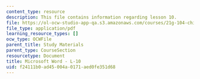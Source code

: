 ```yaml
---
content_type: resource
description: This file contains information regarding lesson 10.
file: https://ol-ocw-studio-app-qa.s3.amazonaws.com/courses/21g-104-chinese-iv-regular-spring-2004/f24111b0ad45004a0171aed0fe351d68_MIT21G_104S04_L10.pdf
file_type: application/pdf
learning_resource_types: []
ocw_type: OCWFile
parent_title: Study Materials
parent_type: CourseSection
resourcetype: Document
title: Microsoft Word - L-10
uid: f24111b0-ad45-004a-0171-aed0fe351d68
---
```

